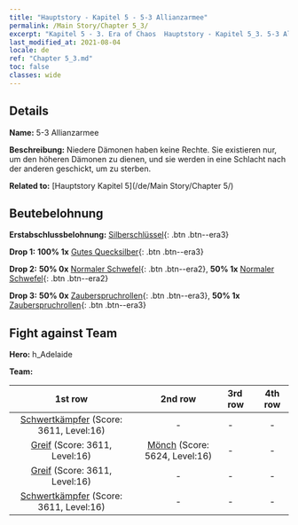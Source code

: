 ```yaml
---
title: "Hauptstory - Kapitel 5 - 5-3 Allianzarmee"
permalink: /Main Story/Chapter 5_3/
excerpt: "Kapitel 5 - 3. Era of Chaos  Hauptstory - Kapitel 5_3. 5-3 Allianzarmee"
last_modified_at: 2021-08-04
locale: de
ref: "Chapter 5_3.md"
toc: false
classes: wide
---
```


## Details

 **Name:** 5-3 Allianzarmee

 **Beschreibung:** Niedere Dämonen haben keine Rechte. Sie existieren nur, um den höheren Dämonen zu dienen, und sie werden in eine Schlacht nach der anderen geschickt, um zu sterben.

 **Related to:** [Hauptstory Kapitel 5](/de/Main Story/Chapter 5/)

## Beutebelohnung

 **Erstabschlussbelohnung:** [Silberschlüssel](/ItemsDE/con_693/){: .btn .btn--era3}

 **Drop 1:** **100% 1x** [Gutes Quecksilber](/ItemsDE/mat_14/){: .btn .btn--era3}

 **Drop 2:** **50% 0x** [Normaler Schwefel](/ItemsDE/mat_9/){: .btn .btn--era2}, **50% 1x** [Normaler Schwefel](/ItemsDE/mat_9/){: .btn .btn--era2}

 **Drop 3:** **50% 0x** [Zauberspruchrollen](/ItemsDE/con_694/){: .btn .btn--era3}, **50% 1x** [Zauberspruchrollen](/ItemsDE/con_694/){: .btn .btn--era3}


## Fight against Team
 **Hero:** h_Adelaide

 **Team:**


  | 1st row | 2nd row | 3rd row | 4th row |
  |:----:|:----:|:----|:----:|
  | [Schwertkämpfer](/de/units/Swordsman/) (Score: 3611, Level:16)  | - | - | - |
  | [Greif](/de/units/Griffin/) (Score: 3611, Level:16)  | [Mönch](/de/units/Monk/) (Score: 5624, Level:16)  | - | - |
  | [Greif](/de/units/Griffin/) (Score: 3611, Level:16)  | - | - | - |
  | [Schwertkämpfer](/de/units/Swordsman/) (Score: 3611, Level:16)  | - | - | - |


